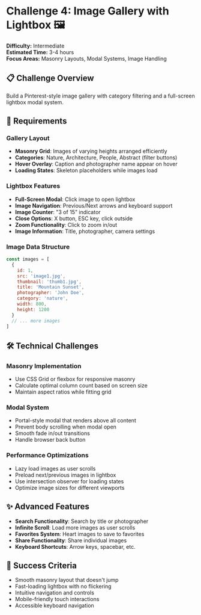 # Challenge 4: Image Gallery with Lightbox 🖼️

**Difficulty:** Intermediate  
**Estimated Time:** 3-4 hours  
**Focus Areas:** Masonry Layouts, Modal Systems, Image Handling

## 📋 Challenge Overview
Build a Pinterest-style image gallery with category filtering and a full-screen lightbox modal system.

## 🎯 Requirements

### Gallery Layout
- **Masonry Grid**: Images of varying heights arranged efficiently
- **Categories**: Nature, Architecture, People, Abstract (filter buttons)
- **Hover Overlay**: Caption and photographer name appear on hover
- **Loading States**: Skeleton placeholders while images load

### Lightbox Features
- **Full-Screen Modal**: Click image to open lightbox
- **Image Navigation**: Previous/Next arrows and keyboard support
- **Image Counter**: "3 of 15" indicator
- **Close Options**: X button, ESC key, click outside
- **Zoom Functionality**: Click to zoom in/out
- **Image Information**: Title, photographer, camera settings

### Image Data Structure
```javascript
const images = [
  {
    id: 1,
    src: 'image1.jpg',
    thumbnail: 'thumb1.jpg',
    title: 'Mountain Sunset',
    photographer: 'John Doe',
    category: 'nature',
    width: 800,
    height: 1200
  }
  // ... more images
]
```

## 🛠️ Technical Challenges

### Masonry Implementation
- Use CSS Grid or flexbox for responsive masonry
- Calculate optimal column count based on screen size
- Maintain aspect ratios while fitting grid

### Modal System
- Portal-style modal that renders above all content
- Prevent body scrolling when modal open
- Smooth fade in/out transitions
- Handle browser back button

### Performance Optimizations
- Lazy load images as user scrolls
- Preload next/previous images in lightbox
- Use intersection observer for loading states
- Optimize image sizes for different viewports

## ✨ Advanced Features
- **Search Functionality**: Search by title or photographer
- **Infinite Scroll**: Load more images as user scrolls
- **Favorites System**: Heart images to save to favorites
- **Share Functionality**: Share individual images
- **Keyboard Shortcuts**: Arrow keys, spacebar, etc.

## 🎯 Success Criteria
- Smooth masonry layout that doesn't jump
- Fast-loading lightbox with no flickering
- Intuitive navigation and controls
- Mobile-friendly touch interactions
- Accessible keyboard navigation
